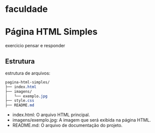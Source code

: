 # faculdade
# Página HTML Simples

exercicio pensar e responder 

## Estrutura 
estrutura de arquivos:
```css
pagina-html-simples/
├── index.html
├── imagens/
│   └── exemplo.jpg
├── style.css
├── README.md
```
* index.html: O arquivo HTML principal.
* imagens/exemplo.jpg: A imagem que será exibida na página HTML.
* README.md: O arquivo de documentação do projeto.

